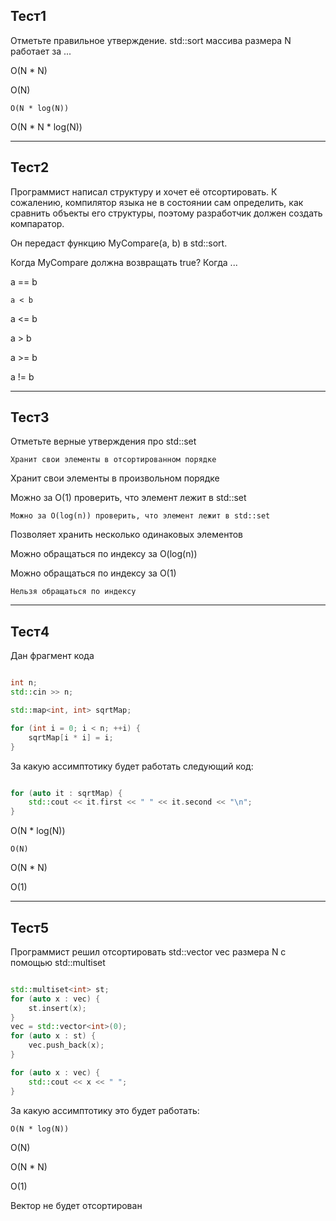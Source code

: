 ## Тест1

Отметьте правильное утверждение. std::sort массива размера N работает за ...

O(N * N)

O(N)

`O(N * log(N))`

O(N * N * log(N))




------


## Тест2

Программист написал структуру и хочет её отсортировать. К сожалению, компилятор языка не в состоянии сам определить, как сравнить объекты его структуры, поэтому разработчик должен создать компаратор.

Он передаст функцию MyCompare(a, b) в std::sort.

Когда MyCompare должна возвращать true? Когда ...

a == b

`a < b`

a <= b

a > b

a >= b

a != b



------



## Тест3

Отметьте верные утверждения про std::set

`Хранит свои элементы в отсортированном порядке`

Хранит свои элементы в произвольном порядке

Можно за O(1) проверить, что элемент лежит в std::set

`Можно за O(log(n)) проверить, что элемент лежит в std::set`

Позволяет хранить несколько одинаковых элементов

Можно обращаться по индексу за O(log(n))

Можно обращаться по индексу за O(1)

`Нельзя обращаться по индексу`






-----

## Тест4

Дан фрагмент кода

```c++

int n;
std::cin >> n;

std::map<int, int> sqrtMap;

for (int i = 0; i < n; ++i) {
    sqrtMap[i * i] = i;
}

```

За какую ассимптотику будет работать следующий код:

```c++

for (auto it : sqrtMap) {
    std::cout << it.first << " " << it.second << "\n";
}

```


O(N * log(N))

`O(N)`

O(N * N)

O(1)


-------

## Тест5

Программист решил отсортировать std::vector<int> vec размера N с помощью std::multiset<int>

```c++

std::multiset<int> st;
for (auto x : vec) {
    st.insert(x);
}
vec = std::vector<int>(0);
for (auto x : st) {
    vec.push_back(x);
}

for (auto x : vec) {
    std::cout << x << " ";
}

```

За какую ассимптотику это будет работать:


`O(N * log(N))`

O(N)

O(N * N)

O(1)

Вектор не будет отсортирован
